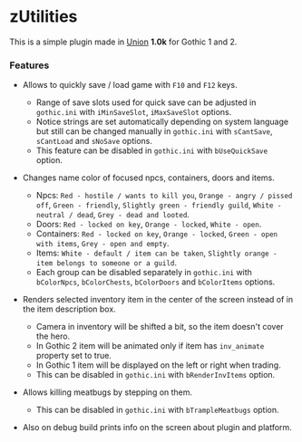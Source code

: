 # zUtilities

This is a simple plugin made in [Union](https://worldofplayers.ru/threads/40376/) **1.0k** for Gothic 1 and 2.

### Features

- Allows to quickly save / load game with `F10` and `F12` keys.

  - Range of save slots used for quick save can be adjusted in `gothic.ini` with `iMinSaveSlot`, `iMaxSaveSlot` options.
  - Notice strings are set automatically depending on system language but still can be changed manually in `gothic.ini` with `sCantSave`, `sCantLoad` and `sNoSave` options.
  - This feature can be disabled in `gothic.ini` with `bUseQuickSave` option.

- Changes name color of focused npcs, containers, doors and items.

  - Npcs: `Red - hostile / wants to kill you`, `Orange - angry / pissed off`, `Green - friendly`, `Slightly green - friendly guild`, `White - neutral / dead`, `Grey - dead and looted`.
  - Doors: `Red - locked on key`, `Orange - locked`, `White - open`.
  - Containers: `Red - locked on key`, `Orange - locked`, `Green - open with items`, `Grey - open and empty`.
  - Items: `White - default / item can be taken`, `Slightly orange - item belongs to someone or a guild`.
  - Each group can be disabled separately in `gothic.ini` with `bColorNpcs`, `bColorChests`, `bColorDoors` and `bColorItems` options.

- Renders selected inventory item in the center of the screen instead of in the item description box.

  - Camera in inventory will be shifted a bit, so the item doesn't cover the hero.
  - In Gothic 2 item will be animated only if item has `inv_animate` property set to true.
  - In Gothic 1 item will be displayed on the left or right when trading.
  - This can be disabled in `gothic.ini` with `bRenderInvItems` option.

- Allows killing meatbugs by stepping on them.

  - This can be disabled in `gothic.ini` with `bTrampleMeatbugs` option.

- Also on debug build prints info on the screen about plugin and platform.
